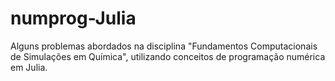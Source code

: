 # numprog-Julia
Alguns problemas abordados na disciplina "Fundamentos Computacionais de Simulações em Química", utilizando conceitos de programação numérica em Julia.
